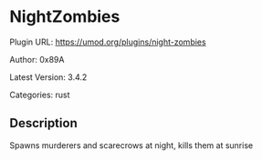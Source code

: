 # NightZombies

Plugin URL: https://umod.org/plugins/night-zombies

Author: 0x89A

Latest Version: 3.4.2

Categories: rust

## Description

Spawns murderers and scarecrows at night, kills them at sunrise
